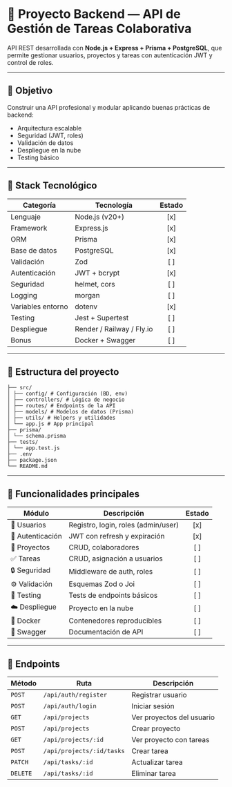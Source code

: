 # 🧩 Proyecto Backend — API de Gestión de Tareas Colaborativa

API REST desarrollada con **Node.js + Express + Prisma + PostgreSQL**, que permite gestionar usuarios, proyectos y tareas con autenticación JWT y control de roles.

---

## 🚀 Objetivo

Construir una API profesional y modular aplicando buenas prácticas de backend:

- Arquitectura escalable
- Seguridad (JWT, roles)
- Validación de datos
- Despliegue en la nube
- Testing básico

---

## 🧱 Stack Tecnológico

| Categoría         | Tecnología                | Estado |
| ----------------- | ------------------------- | :----: |
| Lenguaje          | Node.js (v20+)            |  [x]   |
| Framework         | Express.js                |  [x]   |
| ORM               | Prisma                    |  [x]   |
| Base de datos     | PostgreSQL                |  [x]   |
| Validación        | Zod                       |  [ ]   |
| Autenticación     | JWT + bcrypt              |  [x]   |
| Seguridad         | helmet, cors              |  [ ]   |
| Logging           | morgan                    |  [ ]   |
| Variables entorno | dotenv                    |  [x]   |
| Testing           | Jest + Supertest          |  [ ]   |
| Despliegue        | Render / Railway / Fly.io |  [ ]   |
| Bonus             | Docker + Swagger          |  [ ]   |

---

## 📁 Estructura del proyecto

```
├── src/
│ ├── config/ # Configuración (BD, env)
│ ├── controllers/ # Lógica de negocio
│ ├── routes/ # Endpoints de la API
│ ├── models/ # Modelos de datos (Prisma)
│ ├── utils/ # Helpers y utilidades
│ └── app.js # App principal
├── prisma/
│ └── schema.prisma
├── tests/
│ └── app.test.js
├── .env
├── package.json
└── README.md
```

---

## 🧠 Funcionalidades principales

| Módulo           | Descripción                         | Estado |
| ---------------- | ----------------------------------- | :----: |
| 👤 Usuarios      | Registro, login, roles (admin/user) |  [x]   |
| 🔑 Autenticación | JWT con refresh y expiración        |  [x]   |
| 📁 Proyectos     | CRUD, colaboradores                 |  [ ]   |
| ✅ Tareas        | CRUD, asignación a usuarios         |  [ ]   |
| 🔒 Seguridad     | Middleware de auth, roles           |  [ ]   |
| ⚙️ Validación    | Esquemas Zod o Joi                  |  [ ]   |
| 🧪 Testing       | Tests de endpoints básicos          |  [ ]   |
| ☁️ Despliegue    | Proyecto en la nube                 |  [ ]   |
| 🐳 Docker        | Contenedores reproducibles          |  [ ]   |
| 📜 Swagger       | Documentación de API                |  [ ]   |

---

## 🔗 Endpoints

| Método   | Ruta                      | Descripción               |
| -------- | ------------------------- | ------------------------- |
| `POST`   | `/api/auth/register`      | Registrar usuario         |
| `POST`   | `/api/auth/login`         | Iniciar sesión            |
| `GET`    | `/api/projects`           | Ver proyectos del usuario |
| `POST`   | `/api/projects`           | Crear proyecto            |
| `GET`    | `/api/projects/:id`       | Ver proyecto con tareas   |
| `POST`   | `/api/projects/:id/tasks` | Crear tarea               |
| `PATCH`  | `/api/tasks/:id`          | Actualizar tarea          |
| `DELETE` | `/api/tasks/:id`          | Eliminar tarea            |
